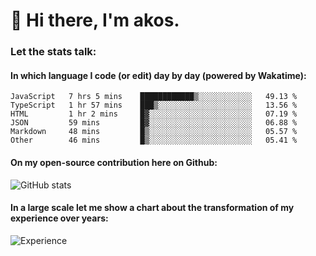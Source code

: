 # 👋 Hi there, I'm akos. 


### Let the stats talk:


#### In which language I code (or edit) day by day (powered by Wakatime): 

<!--START_SECTION:waka-->

```text
JavaScript   7 hrs 5 mins    ████████████▒░░░░░░░░░░░░   49.13 %
TypeScript   1 hr 57 mins    ███▒░░░░░░░░░░░░░░░░░░░░░   13.56 %
HTML         1 hr 2 mins     █▓░░░░░░░░░░░░░░░░░░░░░░░   07.19 %
JSON         59 mins         █▓░░░░░░░░░░░░░░░░░░░░░░░   06.88 %
Markdown     48 mins         █▒░░░░░░░░░░░░░░░░░░░░░░░   05.57 %
Other        46 mins         █▒░░░░░░░░░░░░░░░░░░░░░░░   05.41 %
```

<!--END_SECTION:waka-->

#### On my open-source contribution here on Github:
 
![GitHub stats](https://github-readme-stats.vercel.app/api?username=akosbalasko)

#### In a large scale let me show a chart about the transformation of my experience over years:   

![Experience](https://cr-skills-chart-widget.azurewebsites.net/api/api?username=akosbalasko)
